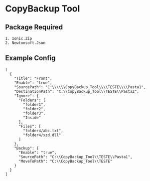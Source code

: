 # CopyBackup Tool


## Package Required

	1. Ionic.Zip
	2. Newtonsoft.Json


## Example Config
```
[
  {
    "Title": "Front",
    "Enable": "true",
    "SourcePath": "C:\\\\\\CopyBackup_Tool\\\\TESTE\\\\Pasta1",
    "DestinationPath": "C:\\CopyBackup_Tool\\TESTE\\Pasta2",
    "Ignore": {
      "Folders": [
        "folder1",
        "folder2",
        "folder3",
        "Inside"
      ],
      "Files": [
        "folder4/abc.txt",
        "folder4/xzd.dll"
      ]
    },
    "Backup": {
      "Enable": "true",
      "SourcePath": "C:\\CopyBackup_Tool\\TESTE\\Pasta1",
      "MoveToPath": "C:\\CopyBackup_Tool\\TESTE"
    }
  }
]
```
